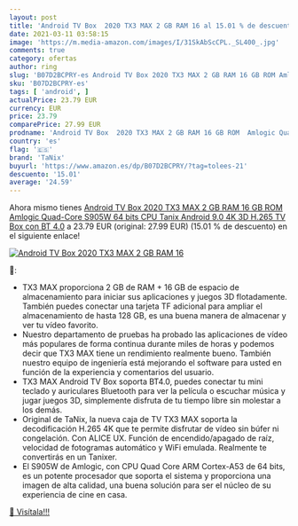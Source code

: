 ```yaml
---
layout: post
title: 'Android TV Box  2020 TX3 MAX 2 GB RAM 16 al 15.01 % de descuento'
date: 2021-03-11 03:58:15
image: 'https://m.media-amazon.com/images/I/31SkAbScCPL._SL400_.jpg'
comments: true
category: ofertas
author: ring
slug: 'B07D2BCPRY-es Android TV Box 2020 TX3 MAX 2 GB RAM 16 GB ROM Amlogic...'
sku: 'B07D2BCPRY-es'
tags: [ 'android', ]
actualPrice: 23.79 EUR
currency: EUR
price: 23.79
comparePrice: 27.99 EUR
prodname: 'Android TV Box  2020 TX3 MAX 2 GB RAM 16 GB ROM  Amlogic Quad-Core S905W 64 bits CPU  Tanix Android 9.0 4K 3D H.265 TV Box con BT 4.0'
country: 'es'
flag: '🇪🇸'
brand: 'TaNix'
buyurl: 'https://www.amazon.es/dp/B07D2BCPRY/?tag=tolees-21'
descuento: '15.01'
average: '24.59'
---
```


Ahora mismo tienes [Android TV Box  2020 TX3 MAX 2 GB RAM 16 GB ROM  Amlogic Quad-Core S905W 64 bits CPU  Tanix Android 9.0 4K 3D H.265 TV Box con BT 4.0](https://www.amazon.es/dp/B07D2BCPRY/?tag=tolees-21) a 23.79 EUR (original: 27.99 EUR) (15.01 %  de descuento) en el siguiente enlace!

[![Android TV Box  2020 TX3 MAX 2 GB RAM 16](https://m.media-amazon.com/images/I/31SkAbScCPL._SL400_.jpg)](https://www.amazon.es/dp/B07D2BCPRY/?tag=tolees-21)

🔎:

- TX3 MAX proporciona 2 GB de RAM + 16 GB de espacio de almacenamiento para iniciar sus aplicaciones y juegos 3D flotadamente. También puedes conectar una tarjeta TF adicional para ampliar el almacenamiento de hasta 128 GB, es una buena manera de almacenar y ver tu vídeo favorito.
- Nuestro departamento de pruebas ha probado las aplicaciones de vídeo más populares de forma continua durante miles de horas y podemos decir que TX3 MAX tiene un rendimiento realmente bueno. También nuestro equipo de ingeniería está mejorando el software para usted en función de la experiencia y comentarios del usuario.
- TX3 MAX Android TV Box soporta BT4.0, puedes conectar tu mini teclado y auriculares Bluetooth para ver la película o escuchar música y jugar juegos 3D, simplemente disfruta de tu tiempo libre sin molestar a los demás.
- Original de TaNix, la nueva caja de TV TX3 MAX soporta la decodificación H.265 4K que te permite disfrutar de vídeo sin búfer ni congelación. Con ALICE UX. Función de encendido/apagado de raíz, velocidad de fotogramas automático y WiFi emulada. Realmente te convertirás en un Tanixer.
- El S905W de Amlogic, con CPU Quad Core ARM Cortex-A53 de 64 bits, es un potente procesador que soporta el sistema y proporciona una imagen de alta calidad, una buena solución para ser el núcleo de su experiencia de cine en casa.

[🛒 Visítala!!!](https://www.amazon.es/dp/B07D2BCPRY/?tag=tolees-21)
